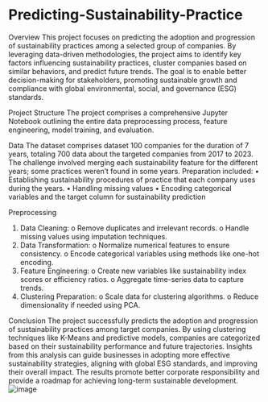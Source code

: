 # Predicting-Sustainability-Practice
Overview
This project focuses on predicting the adoption and progression of sustainability practices among a selected group of companies. By leveraging data-driven methodologies, the project aims to identify key factors influencing sustainability practices, cluster companies based on similar behaviors, and predict future trends. The goal is to enable better decision-making for stakeholders, promoting sustainable growth and compliance with global environmental, social, and governance (ESG) standards.

Project Structure
The project comprises a comprehensive Jupyter Notebook outlining the entire data preprocessing process, feature engineering, model training, and evaluation.

Data
The dataset comprises dataset 100 companies for the duration of 7 years, totaling 700 data about the targeted companies from 2017 to 2023. The challenge involved merging each sustainability feature for the different years; some practices weren’t found in some years. Preparation included:
•	Establishing sustainability procedures of practice that each company uses during the years.
•	Handling missing values
•	Encoding categorical variables and the target column for sustainability prediction

Preprocessing
1.	Data Cleaning:
o	Remove duplicates and irrelevant records.
o	Handle missing values using imputation techniques.
2.	Data Transformation:
o	Normalize numerical features to ensure consistency.
o	Encode categorical variables using methods like one-hot encoding.
3.	Feature Engineering:
o	Create new variables like sustainability index scores or efficiency ratios.
o	Aggregate time-series data to capture trends.
4.	Clustering Preparation:
o	Scale data for clustering algorithms.
o	Reduce dimensionality if needed using PCA.

Conclusion
The project successfully predicts the adoption and progression of sustainability practices among target companies. By using clustering techniques like K-Means and predictive models, companies are categorized based on their sustainability performance and future trajectories. Insights from this analysis can guide businesses in adopting more effective sustainability strategies, aligning with global ESG standards, and improving their overall impact. The results promote better corporate responsibility and provide a roadmap for achieving long-term sustainable development.
![image](https://github.com/user-attachments/assets/fd9d6aca-9762-4f75-a90b-707a20b2b370)
